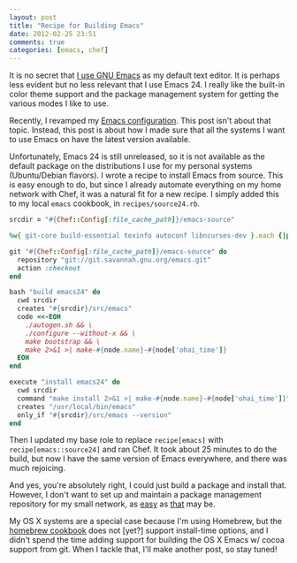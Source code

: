 ```yaml
---
layout: post
title: "Recipe for Building Emacs"
date: 2012-02-25 23:51
comments: true
categories: [emacs, chef]
---
```


It is no secret that
[I use GNU Emacs](http://jtimberman.housepub.org/blog/2011/05/06/switching-to-gnu-emacs/)
as my default text editor. It is perhaps less evident but no less
relevant that I use Emacs 24. I really like the built-in color theme
support and the package management system for getting the various
modes I like to use.

Recently, I revamped my
[Emacs configuration](https://github.com/jtimberman/.emacs.d). This
post isn't about that topic. Instead, this post is about how I made
sure that all the systems I want to use Emacs on have the latest
version available.

Unfortunately, Emacs 24 is still unreleased, so it is not available as
the default package on the distributions I use for my personal systems
(Ubuntu/Debian flavors). I wrote a recipe to install Emacs
from source. This is easy enough to do, but since I already automate
everything on my home network with Chef, it was a natural fit for a
new recipe. I simply added this to my local `emacs` cookbook, in
`recipes/source24.rb`.

```ruby
srcdir = "#{Chef::Config[:file_cache_path]}/emacs-source"

%w{ git-core build-essential texinfo autoconf libncurses-dev }.each {|prereq| package prereq}

git "#{Chef::Config[:file_cache_path]}/emacs-source" do
  repository "git://git.savannah.gnu.org/emacs.git"
  action :checkout
end

bash "build emacs24" do
  cwd srcdir
  creates "#{srcdir}/src/emacs"
  code <<-EOH
    ./autogen.sh && \
    ./configure --without-x && \
    make bootstrap && \
    make 2>&1 >| make-#{node.name}-#{node['ohai_time']}
  EOH
end

execute "install emacs24" do
  cwd srcdir
  command "make install 2>&1 >| make-#{node.name}-#{node['ohai_time']}"
  creates "/usr/local/bin/emacs"
  only_if "#{srcdir}/src/emacs --version"
end
```

Then I updated my base role to replace `recipe[emacs]` with
`recipe[emacs::source24]` and ran Chef. It took about 25 minutes to do
the build, but now I have the same version of Emacs everywhere, and
there was much rejoicing.

And yes, you're absolutely right, I could just build a package and
install that. However, I don't want to set up and maintain a package
management repository for my small network, as
[easy](http://ckbk.it/reprepro) as [that](http://ckbk.it/apt) may be.

My OS X systems are a special case because I'm using Homebrew, but the
[homebrew cookbook](http://ckbk.it/homebrew) does not [yet?] support
install-time options, and I didn't spend the time adding support for
building the OS X Emacs w/ cocoa support from git. When I tackle that,
I'll make another post, so stay tuned!
